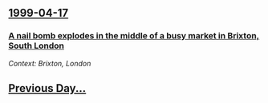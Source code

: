 ## [1999-04-17](/news/1999/04/17/index.md)

### [ A nail bomb explodes in the middle of a busy market in Brixton, South London](/news/1999/04/17/a-nail-bomb-explodes-in-the-middle-of-a-busy-market-in-brixton-south-london.md)
_Context: Brixton, London_

## [Previous Day...](/news/1999/04/16/index.md)

